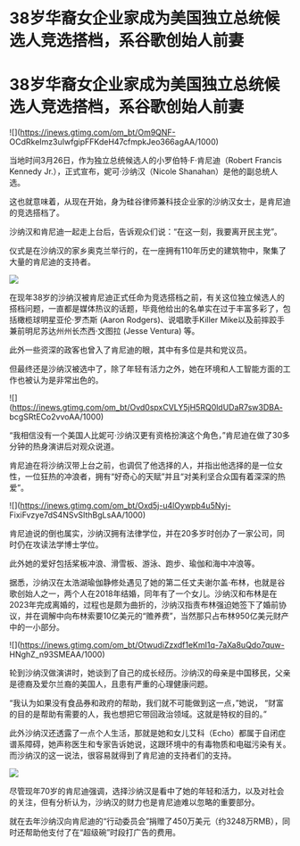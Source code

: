 # 38岁华裔女企业家成为美国独立总统候选人竞选搭档，系谷歌创始人前妻

# 38岁华裔女企业家成为美国独立总统候选人竞选搭档，系谷歌创始人前妻

![](https://inews.gtimg.com/om_bt/Om9QNF-
OCdRkeImz3uIwfgipFFKdeH47cfmpkJeo366agAA/1000)

当地时间3月26日，作为独立总统候选人的小罗伯特·F·肯尼迪（Robert Francis Kennedy Jr.），正式宣布，妮可·沙纳汉（Nicole
Shanahan）是他的副总统人选。

这也就意味着，从现在开始，身为硅谷律师兼科技企业家的沙纳汉女士，是肯尼迪的竞选搭档了。

沙纳汉和肯尼迪一起走上台后，告诉观众们说：“在这一刻，我要离开民主党”。

仪式是在沙纳汉的家乡奥克兰举行的，在一座拥有110年历史的建筑物中，聚集了大量的肯尼迪的支持者。

![](https://inews.gtimg.com/om_bt/OPbnUR566oCPJjcNFTiG7ho9SHg56x3x39_D92yX42lJsAA/1000)

在现年38岁的沙纳汉被肯尼迪正式任命为竞选搭档之前，有关这位独立候选人的搭档问题，一直都是媒体热议的话题，毕竟他给出的名单实在过于丰富多彩了，包括橄榄球明星亚伦·罗杰斯
(Aaron Rodgers)、说唱歌手Killer Mike以及前摔跤手兼前明尼苏达州州长杰西·文图拉 (Jesse Ventura) 等。

此外一些资深的政客也曾入了肯尼迪的眼，其中有多位是共和党议员。

但最终还是沙纳汉被选中了，除了年轻有活力之外，她在环境和人工智能方面的工作也被认为是非常出色的。

![](https://inews.gtimg.com/om_bt/Ovd0spxCVLY5jH5RQ0ldUDaR7sw3DBA-
bcgSRtECo2vvoAA/1000)

“我相信没有一个美国人比妮可·沙纳汉更有资格扮演这个角色，”肯尼迪在做了30多分钟的热身演讲后对观众说道。

肯尼迪在将沙纳汉带上台之前，也调侃了他选择的人，并指出他选择的是一位女性，一位狂热的冲浪者，拥有“好奇心的天赋”并且“对美利坚合众国有着深深的热爱”。

![](https://inews.gtimg.com/om_bt/Oxd5j-u4lOywpb4u5Nyj-
FixiFvzye7dS4NSvSIthBgLsAA/1000)

肯尼迪说的倒也属实，沙纳汉拥有法律学位，并在20多岁时创办了一家公司，同时仍在攻读法学博士学位。

此外她的爱好包括桨板冲浪、滑雪板、游泳、跑步、瑜伽和海中冲浪等。

据悉，沙纳汉在太浩湖瑜伽静修处遇见了她的第二任丈夫谢尔盖·布林，也就是谷歌创始人之一，两个人在2018年结婚，同年有了一个女儿。沙纳汉和布林是在2023年完成离婚的，过程也是颇为曲折的，沙纳汉指责布林强迫她签下了婚前协议，并在调解中向布林索要10亿美元的“赡养费”，当然那只占布林950亿美元财产中的一小部分。

![](https://inews.gtimg.com/om_bt/OtwudiZzxdf1eKmI1q-7aXa8uQdo7quw-
HNghZ_n93SMEAA/1000)

轮到沙纳汉做演讲时，她谈到了自己的成长经历。沙纳汉的母亲是中国移民，父亲是德裔及爱尔兰裔的美国人，且患有严重的心理健康问题。

“我认为如果没有食品券和政府的帮助，我们就不可能做到这一点，”她说， “财富的目的是帮助有需要的人，我也想把它带回政治领域。这就是特权的目的。”

此外沙纳汉还透露了一点个人生活，那就是她和女儿艾科（Echo）都属于自闭症谱系障碍，她声称医生和专家告诉她说，这跟环境中的有毒物质和电磁污染有关。而沙纳汉的这一说法，很容易就得到了肯尼迪的支持者们的支持。

![](https://inews.gtimg.com/om_bt/OfCiOg9owqpjUbMm5Hmsw3AxrpXLgEqJOPj9t7pKiofjYAA/1000)

尽管现年70岁的肯尼迪强调，选择沙纳汉是看中了她的年轻和活力，以及对社会的关注，但有分析认为，沙纳汉的财力也是肯尼迪难以忽略的重要部分。

就在去年沙纳汉向肯尼迪的“行动委员会”捐赠了450万美元（约3248万RMB），同时还帮助他支付了在“超级碗”时段打广告的费用。

